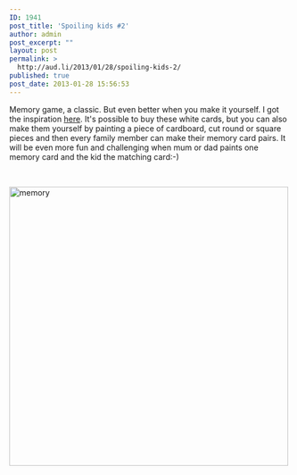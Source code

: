 ```yaml
---
ID: 1941
post_title: 'Spoiling kids #2'
author: admin
post_excerpt: ""
layout: post
permalink: >
  http://aud.li/2013/01/28/spoiling-kids-2/
published: true
post_date: 2013-01-28 15:56:53
---
```

Memory game, a classic. But even better when you make it yourself. I got the inspiration <a href="http://www.scandinaviandeko.com/">here</a>. It's possible to buy these white cards, but you can also make them yourself by painting a piece of cardboard, cut round or square pieces and then every family member can make their memory card pairs. It will be even more fun and challenging when mum or dad paints one memory card and the kid the matching card:-)

&nbsp;

<a href="http://aud.li/wp-content/uploads/2013/01/memory.jpg"><img class="alignnone  wp-image-1942" alt="memory" src="http://aud.li/wp-content/uploads/2013/01/memory.jpg" width="500" /></a>

&nbsp;

&nbsp;

&nbsp;

&nbsp;